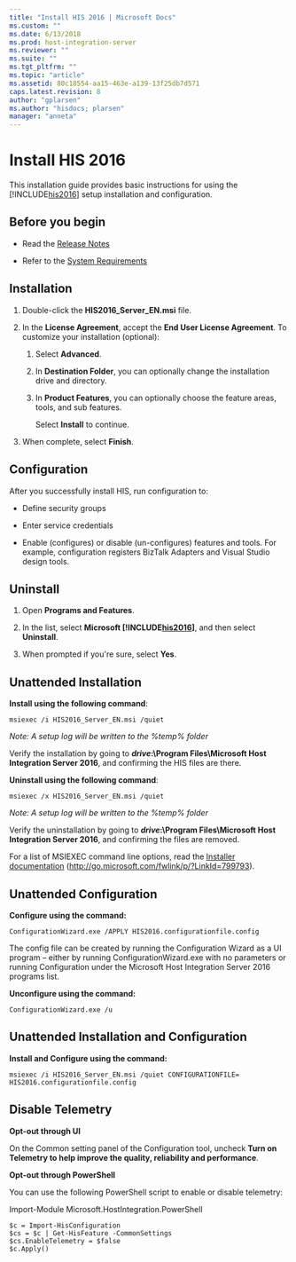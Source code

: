 ```yaml
---
title: "Install HIS 2016 | Microsoft Docs"
ms.custom: ""
ms.date: 6/13/2018
ms.prod: host-integration-server
ms.reviewer: ""
ms.suite: ""
ms.tgt_pltfrm: ""
ms.topic: "article"
ms.assetid: 80c18554-aa15-463e-a139-13f25db7d571
caps.latest.revision: 8
author: "gplarsen"
ms.author: "hisdocs; plarsen"
manager: "anneta"
---
```

# Install HIS 2016
This installation guide provides basic instructions for using the [!INCLUDE[his2016](../includes/his2016-md.md)] setup installation and configuration.  
  
## Before you begin  
  
-   Read the [Release Notes](../install-and-config-guides/release-notes.md)  
  
-   Refer to the [System Requirements](../install-and-config-guides/system-requirements.md)  
  
## Installation  
  
1. Double-click the **HIS2016_Server_EN.msi** file.  
  
2. In the **License Agreement**, accept the **End User License Agreement**. To customize your installation (optional):  
  
   1. Select **Advanced**.  
  
   2. In **Destination Folder**, you can optionally change the installation drive and directory.  
  
   3. In **Product Features**, you can optionally choose the feature areas, tools, and sub features.  
  
      Select **Install** to continue.  
  
3. When complete, select **Finish**.  
  
## Configuration  
 After you successfully install HIS, run configuration to:  
  
-   Define security groups  
   
-   Enter service credentials  
  
-   Enable (configures) or disable (un-configures) features and tools. For example, configuration registers BizTalk Adapters and Visual Studio design tools.  
  
## Uninstall  
  
1. Open **Programs and Features**.  
  
2. In the list, select **Microsoft [!INCLUDE[his2016](../includes/his2016-md.md)]**, and then select **Uninstall**.  
  
3. When prompted if you're sure, select **Yes**.  
  
## Unattended Installation  
 **Install using the following command**:  
  
```Output  
msiexec /i HIS2016_Server_EN.msi /quiet 
```  
*Note: A setup log will be written to the %temp% folder* 
 
 Verify the installation by going to ***drive*:\Program Files\Microsoft Host Integration Server 2016**, and confirming the HIS files are there.  
  
 **Uninstall using the following command**:  
  
```Output  
msiexec /x HIS2016_Server_EN.msi /quiet  
```  
*Note: A setup log will be written to the %temp% folder*
  
 Verify the uninstallation by going to ***drive*:\Program Files\Microsoft Host Integration Server 2016**, and confirming the files are removed.  
  
 For a list of MSIEXEC command line options, read the [Installer documentation](http://go.microsoft.com/fwlink/p/?LinkId=799793) (http://go.microsoft.com/fwlink/p/?LinkId=799793).
 
## Unattended Configuration  
**Configure using the command:**

```Output  
ConfigurationWizard.exe /APPLY HIS2016.configurationfile.config  
```  
The config file can be created by running the Configuration Wizard as a UI program – either by running ConfigurationWizard.exe with no parameters or running Configuration under the Microsoft Host Integration Server 2016 programs list.

**Unconfigure using the command:**

```Output  
ConfigurationWizard.exe /u  
```  


## Unattended Installation and Configuration
**Install and Configure using the command:**

```Output  
msiexec /i HIS2016_Server_EN.msi /quiet CONFIGURATIONFILE= HIS2016.configurationfile.config  
```  

## Disable Telemetry
**Opt-out through UI**

On the Common setting panel of the Configuration tool, uncheck **Turn on Telemetry to help improve the quality, reliability and performance**.

**Opt-out through PowerShell**

You can use the following PowerShell script to enable or disable telemetry:
 
Import-Module Microsoft.HostIntegration.PowerShell
```Output
$c = Import-HisConfiguration
$cs = $c | Get-HisFeature -CommonSettings
$cs.EnableTelemetry = $false
$c.Apply()
```
 
